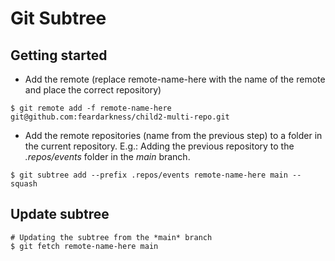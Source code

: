 # Git Subtree

## Getting started

- Add the remote (replace remote-name-here with the name of the remote and place the correct repository)
```
$ git remote add -f remote-name-here git@github.com:feardarkness/child2-multi-repo.git
```

- Add the remote repositories (name from the previous step) to a folder in the current repository. E.g.: Adding the previous repository to the *.repos/events* folder in the *main* branch.
```
$ git subtree add --prefix .repos/events remote-name-here main --squash
```

## Update subtree


```
# Updating the subtree from the *main* branch
$ git fetch remote-name-here main
```